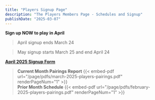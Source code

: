 ```yaml
---
title: "Players Signup Page"
description: "The Players Members Page - Schedules and Signup"
publishDate: "2025-03-07"
---
```

**Sign up NOW to play in April**<br>

> April signup ends March 24 <br>

> May signup starts March 25 and end April 24<br>

**[April 2025 Signup Form](https://forms.gle/LjnqcQuecU7qC6a58)**

>**Current Month Pairings Report**
{{< embed-pdf url="/page/pdfs/march-2025-players-pairings.pdf" renderPageNum="1" >}}\
>**Prior Month Schedule**
{{< embed-pdf url="/page/pdfs/february-2025-players-pairings.pdf" renderPageNum="1" >}}
